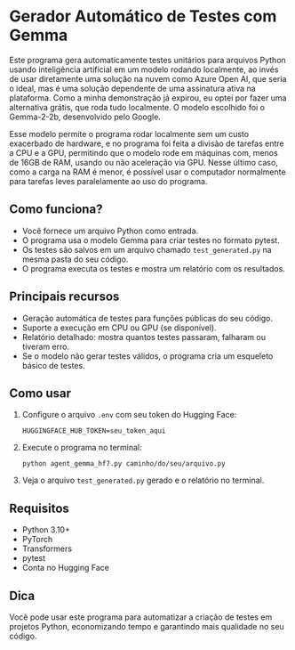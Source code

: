 # Gerador Automático de Testes com Gemma

Este programa gera automaticamente testes unitários para arquivos Python usando inteligência artificial em um modelo rodando localmente, ao invés de usar diretamente uma solução na nuvem como Azure Open AI, que seria o ideal, mas é uma solução dependente de uma assinatura ativa na plataforma. Como a minha demonstração já expirou, eu optei por fazer uma alternativa grátis, que roda tudo localmente. O modelo escolhido foi o Gemma-2-2b, desenvolvido pelo Google.

Esse modelo permite o programa rodar localmente sem um custo exacerbado de hardware, e no programa foi feita a divisão de tarefas entre a CPU e a GPU, permitindo que o modelo rode em máquinas com, menos de 16GB de RAM, usando ou não aceleração via GPU. Nesse último caso, como a carga na RAM é menor, é possível usar o computador normalmente para tarefas leves paralelamente ao uso do programa.

## Como funciona?
- Você fornece um arquivo Python como entrada.
- O programa usa o modelo Gemma para criar testes no formato pytest.
- Os testes são salvos em um arquivo chamado `test_generated.py` na mesma pasta do seu código.
- O programa executa os testes e mostra um relatório com os resultados.

## Principais recursos
- Geração automática de testes para funções públicas do seu código.
- Suporte a execução em CPU ou GPU (se disponível).
- Relatório detalhado: mostra quantos testes passaram, falharam ou tiveram erro.
- Se o modelo não gerar testes válidos, o programa cria um esqueleto básico de testes.

## Como usar
1. Configure o arquivo `.env` com seu token do Hugging Face:
   ```
   HUGGINGFACE_HUB_TOKEN=seu_token_aqui
   ```
2. Execute o programa no terminal:
   ```
   python agent_gemma_hf7.py caminho/do/seu/arquivo.py
   ```
3. Veja o arquivo `test_generated.py` gerado e o relatório no terminal.

## Requisitos
- Python 3.10+
- PyTorch
- Transformers
- pytest
- Conta no Hugging Face

## Dica
Você pode usar este programa para automatizar a criação de testes em projetos Python, economizando tempo e garantindo mais qualidade no seu código.

